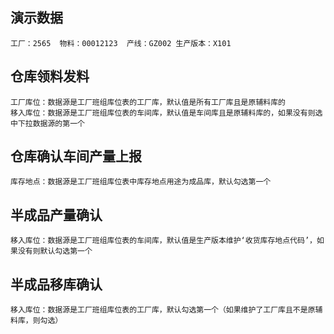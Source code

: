 ## 演示数据

```
工厂：2565  物料：00012123  产线：GZ002 生产版本：X101
```

## 仓库领料发料

```
工厂库位：数据源是工厂班组库位表的工厂库，默认值是所有工厂库且是原辅料库的
移入库位：数据源是工厂班组库位表的车间库，默认值是车间库且是原辅料库的，如果没有则选中下拉数据源的第一个
```

## 仓库确认车间产量上报

```
库存地点：数据源是工厂班组库位表中库存地点用途为成品库，默认勾选第一个
```

## 半成品产量确认

```
移入库位：数据源是工厂班组库位表的车间库，默认值是生产版本维护‘收货库存地点代码’，如果没有则默认勾选第一个
```

## 半成品移库确认

```
移入库位：数据源是工厂班组库位表的工厂库，默认勾选第一个（如果维护了工厂库且不是原辅料库，则勾选）
```

